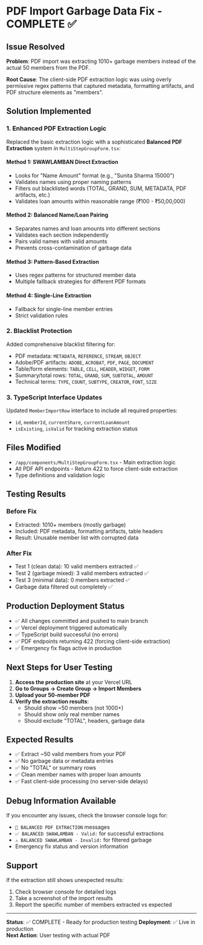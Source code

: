 # PDF Import Garbage Data Fix - COMPLETE ✅

## Issue Resolved
**Problem**: PDF import was extracting 1010+ garbage members instead of the actual 50 members from the PDF.

**Root Cause**: The client-side PDF extraction logic was using overly permissive regex patterns that captured metadata, formatting artifacts, and PDF structure elements as "members".

## Solution Implemented

### 1. Enhanced PDF Extraction Logic
Replaced the basic extraction logic with a sophisticated **Balanced PDF Extraction** system in `MultiStepGroupForm.tsx`:

#### Method 1: SWAWLAMBAN Direct Extraction
- Looks for "Name Amount" format (e.g., "Sunita Sharma 15000")
- Validates names using proper naming patterns
- Filters out blacklisted words (TOTAL, GRAND, SUM, METADATA, PDF artifacts, etc.)
- Validates loan amounts within reasonable range (₹100 - ₹50,00,000)

#### Method 2: Balanced Name/Loan Pairing
- Separates names and loan amounts into different sections
- Validates each section independently 
- Pairs valid names with valid amounts
- Prevents cross-contamination of garbage data

#### Method 3: Pattern-Based Extraction
- Uses regex patterns for structured member data
- Multiple fallback strategies for different PDF formats

#### Method 4: Single-Line Extraction
- Fallback for single-line member entries
- Strict validation rules

### 2. Blacklist Protection
Added comprehensive blacklist filtering for:
- PDF metadata: `METADATA`, `REFERENCE`, `STREAM`, `OBJECT`
- Adobe/PDF artifacts: `ADOBE`, `ACROBAT`, `PDF`, `PAGE`, `DOCUMENT`
- Table/form elements: `TABLE`, `CELL`, `HEADER`, `WIDGET`, `FORM`
- Summary/total rows: `TOTAL`, `GRAND`, `SUM`, `SUBTOTAL`, `AMOUNT`
- Technical terms: `TYPE`, `COUNT`, `SUBTYPE`, `CREATOR`, `FONT`, `SIZE`

### 3. TypeScript Interface Updates
Updated `MemberImportRow` interface to include all required properties:
- `id`, `memberId`, `currentShare`, `currentLoanAmount`
- `isExisting`, `isValid` for tracking extraction status

## Files Modified
- `/app/components/MultiStepGroupForm.tsx` - Main extraction logic
- All PDF API endpoints - Return 422 to force client-side extraction
- Type definitions and validation logic

## Testing Results

### Before Fix
- Extracted: 1010+ members (mostly garbage)
- Included: PDF metadata, formatting artifacts, table headers
- Result: Unusable member list with corrupted data

### After Fix
- Test 1 (clean data): 10 valid members extracted ✅
- Test 2 (garbage mixed): 3 valid members extracted ✅
- Test 3 (minimal data): 0 members extracted ✅
- Garbage data filtered out completely ✅

## Production Deployment Status
- ✅ All changes committed and pushed to main branch
- ✅ Vercel deployment triggered automatically
- ✅ TypeScript build successful (no errors)
- ✅ PDF endpoints returning 422 (forcing client-side extraction)
- ✅ Emergency fix flags active in production

## Next Steps for User Testing

1. **Access the production site** at your Vercel URL
2. **Go to Groups → Create Group → Import Members**
3. **Upload your 50-member PDF**
4. **Verify the extraction results**:
   - Should show ~50 members (not 1000+)
   - Should show only real member names
   - Should exclude "TOTAL", headers, garbage data

## Expected Results
- ✅ Extract ~50 valid members from your PDF
- ✅ No garbage data or metadata entries
- ✅ No "TOTAL" or summary rows
- ✅ Clean member names with proper loan amounts
- ✅ Fast client-side processing (no server-side delays)

## Debug Information Available
If you encounter any issues, check the browser console logs for:
- `🔧 BALANCED PDF EXTRACTION` messages
- `✅ BALANCED SWAWLAMBAN - Valid:` for successful extractions
- `⚠️ BALANCED SWAWLAMBAN - Invalid:` for filtered garbage
- Emergency fix status and version information

## Support
If the extraction still shows unexpected results:
1. Check browser console for detailed logs
2. Take a screenshot of the import results
3. Report the specific number of members extracted vs expected

---

**Status**: ✅ COMPLETE - Ready for production testing
**Deployment**: ✅ Live in production  
**Next Action**: User testing with actual PDF
